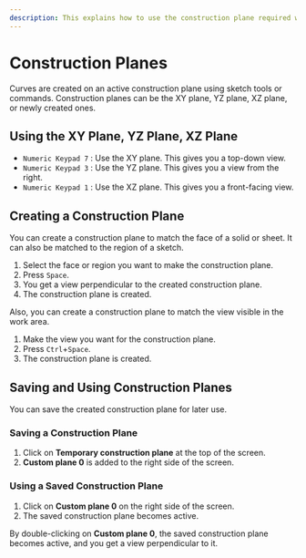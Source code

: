 ```yaml
---
description: This explains how to use the construction plane required when creating curves.
---
```

# Construction Planes

Curves are created on an active construction plane using sketch tools or commands. Construction planes can be the XY plane, YZ plane, XZ plane, or newly created ones.

## Using the XY Plane, YZ Plane, XZ Plane

- `Numeric Keypad 7` : Use the XY plane. This gives you a top-down view.
- `Numeric Keypad 3` : Use the YZ plane. This gives you a view from the right.
- `Numeric Keypad 1` : Use the XZ plane. This gives you a front-facing view.

## Creating a Construction Plane

You can create a construction plane to match the face of a solid or sheet. It can also be matched to the region of a sketch.

1. Select the face or region you want to make the construction plane.
2. Press `Space`.
3. You get a view perpendicular to the created construction plane.
4. The construction plane is created.

Also, you can create a construction plane to match the view visible in the work area.

1. Make the view you want for the construction plane.
2. Press `Ctrl`+`Space`.
3. The construction plane is created.

## Saving and Using Construction Planes

You can save the created construction plane for later use.

### Saving a Construction Plane

1. Click on **Temporary construction plane** at the top of the screen.
2. **Custom plane 0** is added to the right side of the screen.

### Using a Saved Construction Plane

1. Click on **Custom plane 0** on the right side of the screen.
2. The saved construction plane becomes active.

By double-clicking on **Custom plane 0**, the saved construction plane becomes active, and you get a view perpendicular to it.
